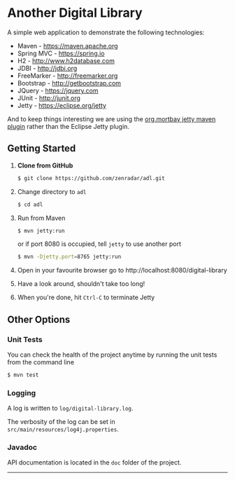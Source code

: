 Another Digital Library
=======================

A simple web application to demonstrate the following technologies:

* Maven -  https://maven.apache.org
* Spring MVC -  https://spring.io
* H2 -  http://www.h2database.com
* JDBI -  http://jdbi.org
* FreeMarker -  http://freemarker.org
* Bootstrap -  http://getbootstrap.com
* JQuery - https://jquery.com 
* JUnit - http://junit.org
* Jetty - https://eclipse.org/jetty

And to keep things interesting we are using the [org.mortbay jetty maven plugin](https://mvnrepository.com/artifact/org.mortbay.jetty/jetty)
rather than the Eclipse Jetty plugin.


Getting Started
---------------

1. **Clone from GitHub**

    ```sh
    $ git clone https://github.com/zenradar/adl.git
	```
	
2. Change directory to `adl`
    
    ```sh
    $ cd adl
	```
	
3. Run from Maven

    ```sh
	$ mvn jetty:run
	```
    
	or if port 8080 is occupied, tell `jetty` to use another port
    
	```sh
    $ mvn -Djetty.port=8765 jetty:run
	```
	
4. Open in your favourite browser 
go to http://localhost:8080/digital-library

5. Have a look around, shouldn't take too long!

6. When you're done, hit `Ctrl-C` to terminate Jetty



Other Options
-------------

### Unit Tests

You can check the health of the project anytime by running the unit tests from the command line

```sh
$ mvn test
```

### Logging

A log is written to `log/digital-library.log`.

The verbosity of the log can be set in `src/main/resources/log4j.properties`.

### Javadoc

API documentation is located in the `doc` folder of the project.


----
  
	
 